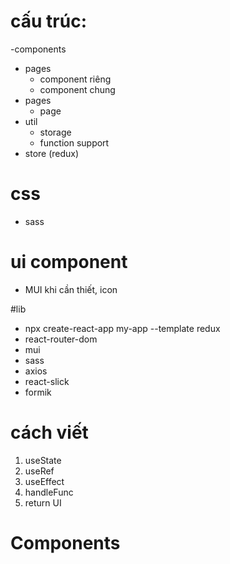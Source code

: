 # cấu trúc:

-components
  - pages 
    - component riêng
    - component chung
- pages
  - page
- util
  - storage
  - function support
- store (redux)

# css

- sass

# ui component

- MUI khi cần thiết, icon

#lib

- npx create-react-app my-app --template redux
- react-router-dom
- mui
- sass
- axios
- react-slick
- formik

# cách viết

1. useState
2. useRef
3. useEffect
4. handleFunc
5. return UI

# Components
